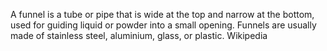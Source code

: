 A funnel is a tube or pipe that is wide at the top and narrow at the bottom,
used for guiding liquid or powder into a small opening.
Funnels are usually made of stainless steel, aluminium, glass, or plastic. Wikipedia
